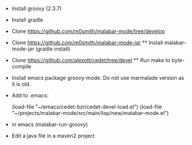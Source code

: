 * Install groovy (2.3.7)
* Install gradle
* Clone https://github.com/m0smith/malabar-mode/tree/develop
* Clone https://github.com/m0smith/malabar-mode-jar
** Install malabar-mode-jar (gradle install)
* Clone https://github.com/alexott/cedet/tree/devel
** Run make to byte-compile
* Install emacs package groovy-mode.  Do not use marmalade version as it is old.

* Add to .emacs: 

    (load-file "~/emacs/cedet-bzr/cedet-devel-load.el")
    (load-file "~/projects/malabar-mode/src/main/lisp/new/malabar-mode.el")

* in emacs (malabar-run-groovy)
* Edit a java file in a maven2 project
  